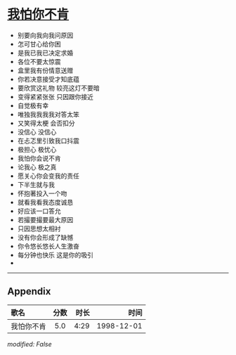 # [我怕你不肯](https://music.163.com/song?id=67768)

* 别要向我向我问原因
* 怎可甘心给你困
* 是我已我已决定求婚
* 各位不要太惊震
* 盒里我有份情意送赠
* 你若决意接受才知底蕴
* 要欣赏这礼物 较亮这灯不要暗
* 变得紧紧张张 只因跟你接近
* 自觉极有幸
* 唯独我我我我对答太笨
* 又笑得太梗 会否扣分
* 没信心 没信心
* 在忐忑里引致我口抖震
* 极担心 极忧心
* 我怕你会说不肯
* 论我心 极之真
* 愿关心你会变我的责任
* 下半生就与我
* 怀抱著投入一个吻
* 就看我看我态度诚恳
* 好应该一口答允
* 若撮要撮要最大原因
* 只因思想太相衬
* 没有你会形成了缺憾
* 你令悠长悠长人生激奋
* 每分钟也快乐 这是你的吸引
* 


---

## Appendix

|歌名|分数|时长|时间|
|:---|:---:|---:|---:|
|我怕你不肯|5.0|4:29|1998-12-01

*modified: False*